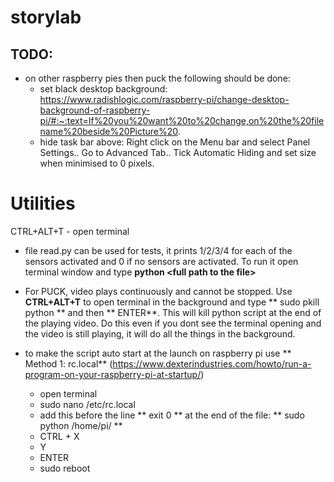 # storylab

## TODO:
- on other raspberry pies then puck the following should be done:
  - set black desktop background: https://www.radishlogic.com/raspberry-pi/change-desktop-background-of-raspberry-pi/#:~:text=If%20you%20want%20to%20change,on%20the%20filename%20beside%20Picture%20.
  - hide task bar above: Right click on the Menu bar and select Panel Settings.. Go to Advanced Tab.. Tick Automatic Hiding and set size when minimised to 0 pixels.
  
# Utilities
CTRL+ALT+T - open terminal

- file read.py can be used for tests, it prints 1/2/3/4 for each of the sensors activated and 0 if no sensors are activated. To run it open terminal window and type **python \<full path to the file\>**

- For PUCK, video plays continuously and cannot be stopped. Use **CTRL+ALT+T** to open terminal in the background and type ** sudo pkill python ** and then ** ENTER**. This will kill python script at the end of the playing video. Do this even if you dont see the terminal opening and the video is still playing, it will do all the things in the background. 

- to make the script auto start at the launch on raspberry pi use ** Method 1: rc.local** (https://www.dexterindustries.com/howto/run-a-program-on-your-raspberry-pi-at-startup/)
  - open terminal
  - sudo nano /etc/rc.local
  - add this before the line ** exit 0 ** at the end of the file: ** sudo python /home/pi/<full path to the file> **
  - CTRL + X
  - Y
  - ENTER
  - sudo reboot
